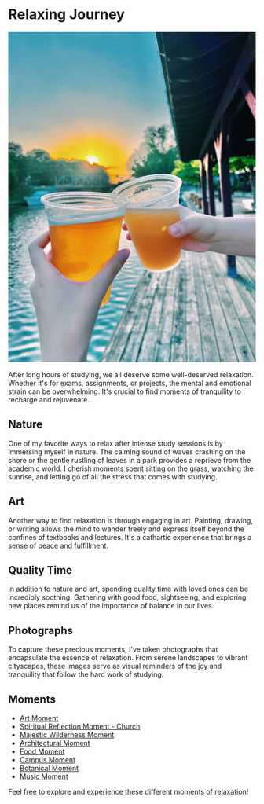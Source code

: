 # Relaxing Journey

![Background Image](https://github.com/Francisyang1005/image/blob/0ed84738547807cc701fa0ef197cd0fed057cbfc/Congratulation%20for%20the%20end%20of%20exam.jpg)

After long hours of studying, we all deserve some well-deserved relaxation. Whether it's for exams, assignments, or projects, the mental and emotional strain can be overwhelming. It's crucial to find moments of tranquility to recharge and rejuvenate.

## Nature

One of my favorite ways to relax after intense study sessions is by immersing myself in nature. The calming sound of waves crashing on the shore or the gentle rustling of leaves in a park provides a reprieve from the academic world. I cherish moments spent sitting on the grass, watching the sunrise, and letting go of all the stress that comes with studying.

## Art

Another way to find relaxation is through engaging in art. Painting, drawing, or writing allows the mind to wander freely and express itself beyond the confines of textbooks and lectures. It's a cathartic experience that brings a sense of peace and fulfillment.

## Quality Time

In addition to nature and art, spending quality time with loved ones can be incredibly soothing. Gathering with good food, sightseeing, and exploring new places remind us of the importance of balance in our lives.

## Photographs

To capture these precious moments, I've taken photographs that encapsulate the essence of relaxation. From serene landscapes to vibrant cityscapes, these images serve as visual reminders of the joy and tranquility that follow the hard work of studying.

## Moments

- [Art Moment](art-moment.html)
- [Spiritual Reflection Moment - Church](spiritual-reflection.html)
- [Majestic Wilderness Moment](majestic-wilderness.html)
- [Architectural Moment](architectural-moment.html)
- [Food Moment](food-moment.html)
- [Campus Moment](oncampus-moment.html)
- [Botanical Moment](botanical-moment.html)
- [Music Moment](music-moment.html)

Feel free to explore and experience these different moments of relaxation!

